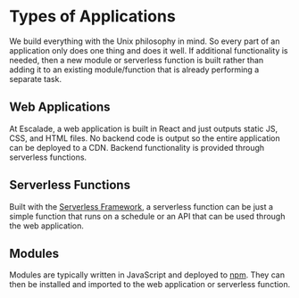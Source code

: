 # Types of Applications

We build everything with the Unix philosophy in mind. So every part of an application only does one thing and does it well. If additional functionality is needed, then a new module or serverless function is built rather than adding it to an existing module/function that is already performing a separate task.

## Web Applications

At Escalade, a web application is built in React and just outputs static JS, CSS, and HTML files. No backend code is output so the entire application can be deployed to a CDN. Backend functionality is provided through serverless functions.

## Serverless Functions

Built with the [Serverless Framework](https://serverless.com/framework/), a serverless function can be just a simple function that runs on a schedule or an API that can be used through the web application.

## Modules

Modules are typically written in JavaScript and deployed to [npm](https://www.npmjs.com/). They can then be installed and imported to the web application or serverless function.